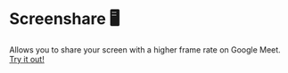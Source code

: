 # Screenshare 🖥️
Allows you to share your screen with a higher frame rate on Google Meet. [Try it out!](https://thedro.github.io/screenshare/)
